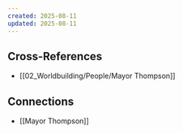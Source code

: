 ```yaml
---
created: 2025-08-11
updated: 2025-08-11
---
```




## Cross-References

- [[02_Worldbuilding/People/Mayor Thompson]]


## Connections

- [[Mayor Thompson]]
